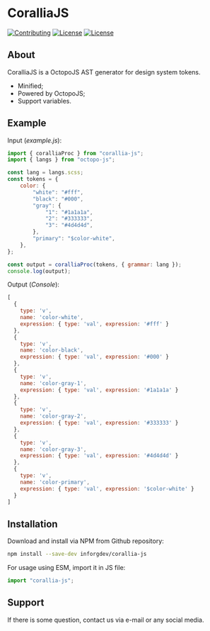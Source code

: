 # CoralliaJS

<a href="CONTRIBUTING.md"><img src="https://img.shields.io/badge/Contributing-CONTRIBUTING.md-005c99?style=flat&amp;logo=" alt="Contributing"/></a> <a href="LICENSE.md"><img src="https://img.shields.io/badge/License-LICENSE.md-005c99?style=flat&amp;logo=" alt="License"/></a> <a href="README.md"><img src="https://img.shields.io/badge/Documentation-WIP-993d00?style=flat&amp;logo=" alt="License"/></a>

## About

CoralliaJS is a OctopoJS AST generator for design system tokens.

* Minified;
* Powered by OctopoJS;
* Support variables.

## Example

Input (*example.js*):

```js
import { coralliaProc } from "corallia-js";
import { langs } from "octopo-js";

const lang = langs.scss;
const tokens = {
    color: {
        "white": "#fff",
        "black": "#000",
        "gray": {
            "1": "#1a1a1a",
            "2": "#333333",
            "3": "#4d4d4d",
        },
        "primary": "$color-white",
    },
};

const output = coralliaProc(tokens, { grammar: lang });
console.log(output);
```

Output (*Console*):

```js
[
  {
    type: 'v',
    name: 'color-white',
    expression: { type: 'val', expression: '#fff' }
  },
  {
    type: 'v',
    name: 'color-black',
    expression: { type: 'val', expression: '#000' }
  },
  {
    type: 'v',
    name: 'color-gray-1',
    expression: { type: 'val', expression: '#1a1a1a' }
  },
  {
    type: 'v',
    name: 'color-gray-2',
    expression: { type: 'val', expression: '#333333' }
  },
  {
    type: 'v',
    name: 'color-gray-3',
    expression: { type: 'val', expression: '#4d4d4d' }
  },
  {
    type: 'v',
    name: 'color-primary',
    expression: { type: 'val', expression: '$color-white' }
  }
]
```

## Installation

Download and install via NPM from Github repository:

```bash
npm install --save-dev inforgdev/corallia-js
```

For usage using ESM, import it in JS file:

```js
import "corallia-js";
```

## Support

If there is some question, contact us via e-mail or any social media.